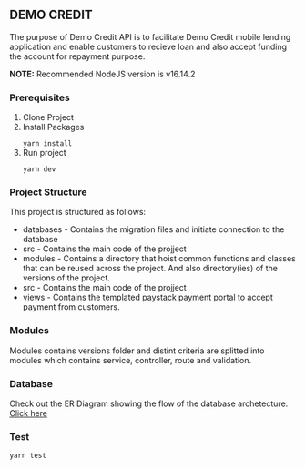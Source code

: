 <h2>DEMO CREDIT</h2>
<p>
The purpose of Demo Credit API is to facilitate Demo Credit mobile lending application and enable customers to recieve loan and also accept funding the account for repayment purpose.
</p>

<p>
<strong>NOTE:</strong> Recommended NodeJS version is v16.14.2
</p>

<h3>Prerequisites</h3>
<ol>
<li>Clone Project</li>
<li>Install Packages</li>
<code>
yarn install
</code>
<li>Run project</li>
<code>
yarn dev
</code>
</ol>

<h3>Project Structure</h3>
This project is structured as follows:
<ul>
<li>databases - Contains the migration files and initiate connection to the database</li>
<li>src - Contains the main code of the projject</li>
<li>modules - Contains a directory that hoist common functions and classes that can be reused across the project. And also directory(ies) of the versions of the project.</li>
<li>src - Contains the main code of the projject</li>
<li>views - Contains the templated paystack payment portal to accept payment from customers.</li>
</ul>

<h3>Modules</h3>
<p>Modules contains versions folder and distint criteria are splitted into modules which contains service, controller, route and validation.</p>

<h3>Database</h3>
<p>Check out the ER Diagram showing the flow of the database archetecture. <a href="https://app.dbdesigner.net/designer/schema/0-untitled-ca35312f-3c77-4adf-b98e-f7743287ed44">Click here</a></p>

<h3>Test</h3>
<code>yarn test</code>
